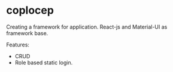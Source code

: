 # coplocep

Creating a framework for application. React-js and Material-UI as framework base.

Features:
- CRUD
- Role based static login.
